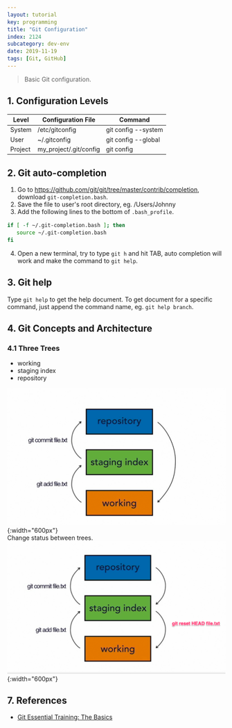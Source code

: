 ```yaml
---
layout: tutorial
key: programming
title: "Git Configuration"
index: 2124
subcategory: dev-env
date: 2019-11-19
tags: [Git, GitHub]
---
```


> Basic Git configuration.

## 1. Configuration Levels

Level   | Configuration File     | Command
--------|------------------------|---------------------
System  | /etc/gitconfig         | git config --system
User    | ~/.gitconfig           | git config --global
Project | my_project/.git/config | git config

## 2. Git auto-completion
1) Go to https://github.com/git/git/tree/master/contrib/completion, download `git-completion.bash`.  
2) Save the file to user's root directory, eg. /Users/Johnny  
3) Add the following lines to the bottom of `.bash_profile`.  
```bash
if [ -f ~/.git-completion.bash ]; then
   source ~/.git-completion.bash
fi
```
4) Open a new terminal, try to type `git h` and hit TAB, auto completion will work and make the command to `git help`.

## 3. Git help
Type `git help` to get the help document. To get document for a specific command, just append the command name, eg. `git help branch`.

## 4. Git Concepts and Architecture
### 4.1 Three Trees
* working
* staging index
* repository

![image](/assets/images/devops/2124/three-trees.png){:width="600px"}  
Change status between trees.
![image](/assets/images/devops/2124/change-status.png){:width="600px"}  

## 7. References
* [ Git Essential Training: The Basics](https://www.linkedin.com/learning/git-essential-training-the-basics/basic-git-configuration?u=57692769)
